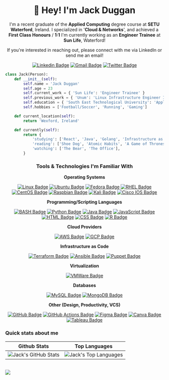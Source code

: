 
<!---
jackjduggan/jackjduggan is a ✨ special ✨ repository because its `README.md` (this file) appears on your GitHub profile.
You can click the Preview link to take a look at your changes.
--->

<h1 align="center">👋 Hey! I'm Jack Duggan</h1>

<p align="center">
I'm a recent graduate of the <strong>Applied Computing</strong> degree course at <strong>SETU Waterford</strong>, Ireland. I specialized in '<strong>Cloud & Networks</strong>', and achieved a <strong>First Class Honours</strong> / <strong>1:1</strong>
I'm currently working as an <strong>Engineer Trainee</strong> at <strong>Sun Life</strong>, Waterford!
</p>

<p align="center">
If you're interested in reaching out, please connect with me via LinkedIn or send me an email! 
</p>

<div align="center">
  
[![Linkedin Badge](https://img.shields.io/badge/-jackduggan-blue?style=flat-square&logo=Linkedin&logoColor=white&link=https://www.linkedin.com/in/jackduggan/)](https://www.linkedin.com/in/jackduggan/)
[![Gmail Badge](https://img.shields.io/badge/-jackjduggan01@gmail.com-c14438?style=flat-square&logo=Gmail&logoColor=white&link=mailto:jackjduggan01@gmail.com)](mailto:jackjduggan01@gmail.com)
[![Twitter Badge](https://img.shields.io/badge/-@jackjduggan-000000?style=flat-square&logo=x&logoColor=white&link=https://twitter.com/jackjduggan/)](https://twitter.com/jackjduggan/)

</div>

```python
class Jack(Person):
    def __init__(self):
        self.name = 'Jack Duggan'
        self.age = 23
        self.current_work = { 'Sun Life': 'Engineer Trainee' }
        self.previous_work = { 'Unum': 'Linux Infrastructure Engineer Intern' }
        self.education = { 'South East Technological University': 'Applied Computing (Cloud & Networks)'}
        self.hobbies = ['Football/Soccer', 'Running', 'Gaming']

    def current_location(self):
        return 'Wexford, Ireland'

    def currently(self):
        return {
            'studying': ['React', 'Java', 'Golang', 'Infrastructure as Code'],
            'reading': ['Shoe Dog', 'Atomic Habits', 'A Game of Thrones'],
            'watching': ['The Bear', 'The Office'],
        }
```

<div align="center">
  <h3 align="center">Tools & Technologies I'm Familiar With</h3>

  <div align="center">
    <p><strong>Operating Systems</strong></p>
    
[![Linux Badge](https://img.shields.io/badge/-Linux-FCC624?style=flat-square&logo=linux&logoColor=black)]()
[![Ubuntu Badge](https://img.shields.io/badge/-Ubuntu-E95420?style=flat-square&logo=ubuntu&logoColor=white)]()
[![Fedora Badge](https://img.shields.io/badge/-Fedora-51A2DA?style=flat-square&logo=fedora&logoColor=white)]()
[![RHEL Badge](https://img.shields.io/badge/-RHEL-EE0000?style=flat-square&logo=redhat&logoColor=white)]()
[![CentOS Badge](https://img.shields.io/badge/-CentOS-262577?style=flat-square&logo=centos&logoColor=white)]()
[![Raspbian Badge](https://img.shields.io/badge/-Raspbian-A22846?style=flat-square&logo=raspberrypi&logoColor=white)]()
[![Kali Badge](https://img.shields.io/badge/-Kali-557C94?style=flat-square&logo=kalilinux&logoColor=white)]()
[![Cisco IOS Badge](https://img.shields.io/badge/-Cisco_IOS-1BA0D7?style=flat-square&logo=cisco&logoColor=white)]()
    <p><strong>Programming/Scripting Languages</strong></p>
    
[![BASH Badge](https://img.shields.io/badge/-Bash-4EAA25?style=flat-square&logo=gnubash&logoColor=white)]()
[![Python Badge](https://img.shields.io/badge/-Python-3776AB?style=flat-square&logo=python&logoColor=white)]()
[![Java Badge](https://img.shields.io/badge/-Java-0d6eb5?style=flat-square&logo=java&logoColor=white)]()
[![JavaScript Badge](https://img.shields.io/badge/-JavaScript-2e302b?style=flat-square&logo=javascript&logoColor=#7DF1E)]()
[![HTML Badge](https://img.shields.io/badge/-HTML-E34F26?style=flat-square&logo=html5&logoColor=white)]()
[![CSS Badge](https://img.shields.io/badge/-CSS-1572B6?style=flat-square&logo=css3&logoColor=white)]()
[![R Badge](https://img.shields.io/badge/-R-276DC3?style=flat-square&logo=r&logoColor=white)]()
  <p><p><strong>Cloud Providers</strong></p></p>
  
[![AWS Badge](https://img.shields.io/badge/-AWS-232F3E?style=flat-square&logo=amazonwebservices&logoColor=white)]()
[![GCP Badge](https://img.shields.io/badge/-GCP-4285F4?style=flat-square&logo=googlecloud&logoColor=white)]()
  <p><p><strong>Infrastructure as Code</strong></p></p>
  
[![Terraform Badge](https://img.shields.io/badge/-Terraform-844FBA?style=flat-square&logo=terraform&logoColor=white)]()
[![Ansible Badge](https://img.shields.io/badge/-Ansible-EE0000?style=flat-square&logo=ansible&logoColor=white)]()
[![Puppet Badge](https://img.shields.io/badge/-Puppet-FFAE1A?style=flat-square&logo=puppet&logoColor=white)]()
  <p><p><strong>Virtualization</strong></p></p>
  
[![VMWare Badge](https://img.shields.io/badge/-VMWare-607078?style=flat-square&logo=vmware&logoColor=white)]()
  <p><p><strong>Databases</strong></p></p>
  
[![MySQL Badge](https://img.shields.io/badge/-MySQL-4479A1?style=flat-square&logo=mysql&logoColor=white)]()
[![MongoDB Badge](https://img.shields.io/badge/-MongoDB-47A248?style=flat-square&logo=mongodb&logoColor=white)]()

  <p><p><strong>Other (Design, Productivity, VCS)</strong></p></p>
  
[![GitHub Badge](https://img.shields.io/badge/-GitHub-181717?style=flat-square&logo=github&logoColor=white)]()
[![GitHub Actions Badge](https://img.shields.io/badge/-GitHub_Actions-2088FF?style=flat-square&logo=githubactions&logoColor=white)]()
[![Figma Badge](https://img.shields.io/badge/-Figma-F24E1E?style=flat-square&logo=figma&logoColor=white)]()
[![Canva Badge](https://img.shields.io/badge/-Canva-00C4CC?style=flat-square&logo=canva&logoColor=white)]()
[![Tableau Badge](https://img.shields.io/badge/-Tableau-E97627?style=flat-square&logo=tableau&logoColor=white)]()
  </div>
</div>


### Quick stats about me
| Github Stats | Top Languages |
| --- | --- |
|![Jack's GitHub Stats](https://github-readme-stats.vercel.app/api?username=jackjduggan&show_icons=true&title_color=f6c32c&icon_color=f6c32c&text_color=9f9f9f&bg_color=151515&count_private=true) | ![Jack's Top Languages](https://github-readme-stats.vercel.app/api/top-langs/?username=jackjduggan&show_icons=true&title_color=f6c32c&icon_color=f6c32c&text_color=9f9f9f&bg_color=151515&count_private=true&layout=compact) |

<br>
<img src="https://komarev.com/ghpvc/?username=jackjduggan&color=orange" align="left">
